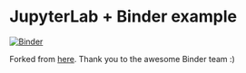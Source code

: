 # JupyterLab + Binder example

[![Binder](http://mybinder.org/badge_logo.svg)](https://mybinder.org/v2/gh/astrobiomike/jupyterlab/master?urlpath=lab/tree/index.ipynb)

Forked from [here](https://github.com/binder-examples/jupyterlab). Thank you to the awesome Binder team :) 
